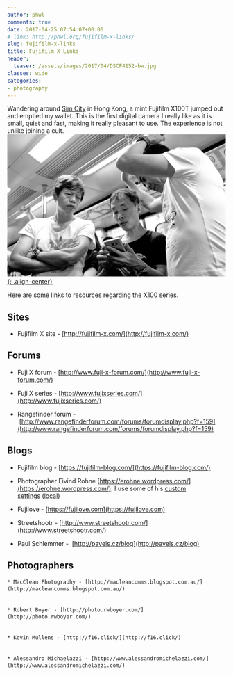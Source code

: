 ```yaml
---
author: phwl
comments: true
date: 2017-04-25 07:54:07+00:00
# link: http://phwl.org/fujifilm-x-links/
slug: fujifilm-x-links
title: Fujifilm X Links
header:
  teaser: /assets/images/2017/04/DSCF4152-bw.jpg
classes: wide
categories:
- photography
---
```


Wandering around [Sim City](http://www.allabouthongkong.com/?p=644) in Hong Kong, a mint Fujifilm X100T jumped out and emptied my wallet. This is the first digital camera I really like as it is small, quiet and fast, making it really pleasant to use. The experience is not unlike joining a cult.[
](/assets/images/2017/04/DSCF4152.jpg)[![](/assets/images/2017/04/DSCF4152-bw.jpg){: .align-center}](/assets/images/2017/04/DSCF4152-bw.jpg)

<!-- more -->

Here are some links to resources regarding the X100 series.


## Sites






  * Fujifilm X site - [http://fujifilm-x.com/](http://fujifilm-x.com/)




## Forums






  * Fuji X forum - [http://www.fuji-x-forum.com/](http://www.fuji-x-forum.com/)


  * Fuji X series - [http://www.fujixseries.com/](http://www.fujixseries.com/)


  * Rangefinder forum - [http://www.rangefinderforum.com/forums/forumdisplay.php?f=159](http://www.rangefinderforum.com/forums/forumdisplay.php?f=159)




## Blogs






  * Fujifilm blog - [https://fujifilm-blog.com/](https://fujifilm-blog.com/)


  * Photographer Eivind Rohne [https://erohne.wordpress.com/](https://erohne.wordpress.com/). I use some of his [custom settings](https://erohne.wordpress.com/2015/01/05/custom-settings-for-the-fujifilm-x-t1/) ([local](/assets/images/2017/04/img_0879-0.jpg))


  * Fujilove - [https://fujilove.com](https://fujilove.com)


  * Streetshootr - [http://www.streetshootr.com/](http://www.streetshootr.com/)


  * Paul Schlemmer -  [http://pavels.cz/blog](http://pavels.cz/blog)


## Photographers




    * MacClean Photography - [http://macleancomms.blogspot.com.au/](http://macleancomms.blogspot.com.au/)


    * Robert Boyer - [http://photo.rwboyer.com/](http://photo.rwboyer.com/)


    * Kevin Mullens - [http://f16.click/](http://f16.click/)


    * Alessandro Michaelazzi - [http://www.alessandromichelazzi.com/](http://www.alessandromichelazzi.com/)





